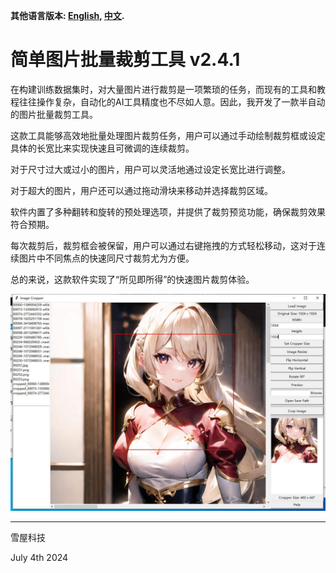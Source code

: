 **其他语言版本: [English](README.md), [中文](README_ZH.md).**

# 简单图片批量裁剪工具 v2.4.1

在构建训练数据集时，对大量图片进行裁剪是一项繁琐的任务，而现有的工具和教程往往操作复杂，自动化的AI工具精度也不尽如人意。因此，我开发了一款半自动的图片批量裁剪工具。

这款工具能够高效地批量处理图片裁剪任务，用户可以通过手动绘制裁剪框或设定具体的长宽比来实现快速且可微调的连续裁剪。

对于尺寸过大或过小的图片，用户可以灵活地通过设定长宽比进行调整。

对于超大的图片，用户还可以通过拖动滑块来移动并选择裁剪区域。

软件内置了多种翻转和旋转的预处理选项，并提供了裁剪预览功能，确保裁剪效果符合预期。

每次裁剪后，裁剪框会被保留，用户可以通过右键拖拽的方式轻松移动，这对于连续图片中不同焦点的快速同尺寸裁剪尤为方便。

总的来说，这款软件实现了“所见即所得”的快速图片裁剪体验。

![tool image](tool_image.jpg "tool_image")
__________________________________
雪屋科技

July 4th 2024
